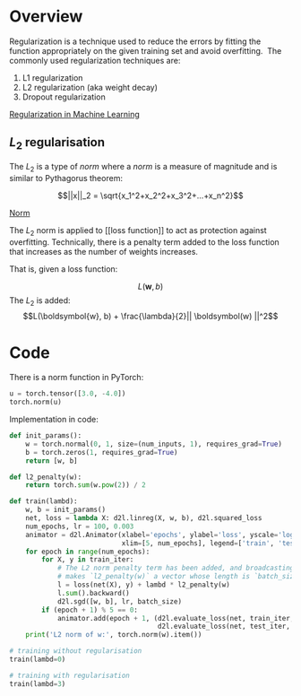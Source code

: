 # Overview
Regularization is a technique used to reduce the errors by fitting the function appropriately on the given training set and avoid overfitting.  The commonly used regularization techniques are:  
1.  L1 regularization
2.  L2 regularization (aka weight decay)
3.  Dropout regularization

[Regularization in Machine Learning](https://www.geeksforgeeks.org/regularization-in-machine-learning/)

## $L_2$ regularisation
The $L_2$ is a type of *norm* where a *norm* is a measure of magnitude and is similar to Pythagorus theorem:

$$||x||_2 = \sqrt{x_1^2+x_2^2+x_3^2+...+x_n^2}$$

[Norm](https://mathworld.wolfram.com/Norm.html)

The $L_2$ norm is applied to [[loss function]] to act as protection against overfitting. Technically, there is a penalty term added to the loss function that increases as the number of weights increases.

That is, given a loss function:

$$L(\boldsymbol{w}, b)$$
The $L_2$ is added:
$$L(\boldsymbol{w}, b) + \frac{\lambda}{2}|| \boldsymbol(w) ||^2$$
# Code
There is a norm function in PyTorch:
```python
u = torch.tensor([3.0, -4.0])
torch.norm(u)
```

Implementation in code:
```python
def init_params():
    w = torch.normal(0, 1, size=(num_inputs, 1), requires_grad=True)
    b = torch.zeros(1, requires_grad=True)
    return [w, b]

def l2_penalty(w):
    return torch.sum(w.pow(2)) / 2

def train(lambd):
    w, b = init_params()
    net, loss = lambda X: d2l.linreg(X, w, b), d2l.squared_loss
    num_epochs, lr = 100, 0.003
    animator = d2l.Animator(xlabel='epochs', ylabel='loss', yscale='log',
                            xlim=[5, num_epochs], legend=['train', 'test'])
    for epoch in range(num_epochs):
        for X, y in train_iter:
            # The L2 norm penalty term has been added, and broadcasting
            # makes `l2_penalty(w)` a vector whose length is `batch_size`
            l = loss(net(X), y) + lambd * l2_penalty(w)
            l.sum().backward()
            d2l.sgd([w, b], lr, batch_size)
        if (epoch + 1) % 5 == 0:
            animator.add(epoch + 1, (d2l.evaluate_loss(net, train_iter, loss),
                                     d2l.evaluate_loss(net, test_iter, loss)))
    print('L2 norm of w:', torch.norm(w).item())

# training without regularisation
train(lambd=0)

# training with regularisation
train(lambd=3)
```
